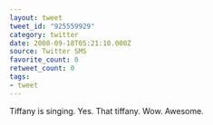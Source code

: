 ```yaml
---
layout: tweet
tweet_id: "925559929"
category: twitter
date: 2008-09-18T05:21:10.000Z
source: Twitter SMS
favorite_count: 0
retweet_count: 0
tags:
- tweet
---
```


Tiffany is singing. Yes. That tiffany. Wow. Awesome.
